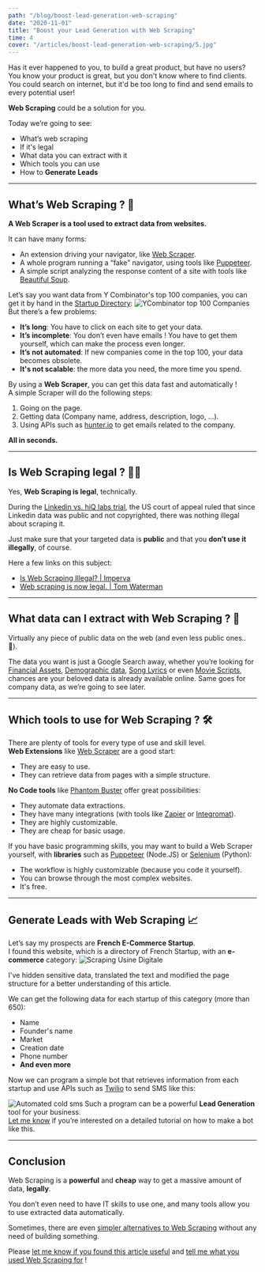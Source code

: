 ```yaml
---
path: "/blog/boost-lead-generation-web-scraping"
date: "2020-11-01"
title: "Boost your Lead Generation with Web Scraping"
time: 4
cover: "/articles/boost-lead-generation-web-scraping/5.jpg"
---
```


Has it ever happened to you, to build a great product, but have no users?  
You know your product is great, but you don't know where to find clients.  
You could search on internet, but it'd be too long to find and send emails to every potential user!  

**Web Scraping** could be a solution for you.

Today we’re going to see:
- What’s web scraping
- If it's legal
- What data you can extract with it
- Which tools you can use
- How to **Generate Leads**

---

## What’s Web Scraping ? 🤔
**A Web Scraper is a tool used to extract data from websites.**  

It can have many forms:
- An extension driving your navigator, like [Web Scraper](https://webscraper.io).
- A whole program running a “fake” navigator, using tools like [Puppeteer](https://pptr.dev).
- A simple script analyzing the response content of a site with tools like [Beautiful Soup](https://www.crummy.com/software/BeautifulSoup/bs4/doc/).

Let’s say you want data from Y Combinator's top 100 companies, you can get it by hand in the [Startup Directory](https://www.ycombinator.com/companies/?top100=true):
![YCombinator top 100 Companies](/articles/boost-lead-generation-web-scraping/2.png)
But there’s a few problems:
- **It’s long**: You have to click on each site to get your data.
- **It’s incomplete**: You don’t even have emails ! You have to get them yourself, which can make the process even longer.
- **It’s not automated**: If new companies come in the top 100, your data becomes obsolete.  
- **It's not scalable**: the more data you need, the more time you spend.

By using a **Web Scraper**, you can get this data fast and automatically !  
A simple Scraper will do the following steps:
1. Going on the page.
2. Getting data (Company name, address, description, logo, ...).
3. Using APIs such as [hunter.io](https://hunter.io/) to get emails related to the company.  

**All in seconds.**

---

## Is Web Scraping legal ? 👩‍⚖️
Yes, **Web Scraping is legal**, technically.  

During the [Linkedin vs. hiQ labs trial](https://parsers.me/us-court-fully-legalized-website-scraping-and-technically-prohibited-it/), the US court of appeal ruled that since Linkedin data was public and not copyrighted, there was nothing illegal about scraping it.

Just make sure that your targeted data is **public** and that you **don’t use it illegally**, of course.  

Here a few links on this subject:  
- [Is Web Scraping Illegal? | Imperva](https://www.imperva.com/blog/is-web-scraping-illegal/)  
- [Web scraping is now legal. | Tom Waterman](https://medium.com/@tjwaterman99/web-scraping-is-now-legal-6bf0e5730a78)

---

## What data can I extract with Web Scraping ? 🎣
Virtually any piece of public data on the web (and even less public ones.. 👀).  

The data you want is just a Google Search away, whether you’re looking for [Financial Assets](https://finance.yahoo.com), [Demographic data](https://directoryw.com/country.php?id=279), [Song Lyrics](https://genius.com/Big-shaq-mans-not-hot-lyrics) or even [Movie Scripts](https://www.imsdb.com), chances are your beloved data is already available online. Same goes for company data, as we’re going to see later.

---

## Which tools to use for Web Scraping ? 🛠
There are plenty of tools for every type of use and skill level.  
**Web Extensions** like [Web Scraper](https://webscraper.io) are a good start:
- They are easy to use.
- They can retrieve data from pages with a simple structure.

**No Code tools** like [Phantom Buster](https://phantombuster.com/) offer great possibilities:
- They automate data extractions.
- They have many integrations (with tools like [Zapier](https://zapier.com/) or [Integromat](https://www.integromat.com/en/)).
- They are highly customizable.
- They are cheap for basic usage.

If you have basic programming skills, you may want to build a Web Scraper yourself, with **libraries** such as [Puppeteer](https://pptr.dev) (Node.JS) or [Selenium](https://selenium-python.readthedocs.io) (Python):
- The workflow is highly customizable (because you code it yourself).
- You can browse through the most complex websites.
- It's free.

---

## Generate Leads with Web Scraping 📈
Let’s say my prospects are **French E-Commerce Startup**.  
I found this website, which is a directory of French Startup, with an **e-commerce** category:
![Scraping Usine Digitale](/articles/boost-lead-generation-web-scraping/3.png)

I've hidden sensitive data, translated the text and modified the page structure for a better understanding of this article.

We can get the following data for each startup of this category (more than 650):
- Name
- Founder's name
- Market
- Creation date
- Phone number
- **And even more**

Now we can program a simple bot that retrieves information from each startup and use APIs such as [Twilio](https://www.twilio.com) to send SMS like this:

![Automated cold sms](/articles/boost-lead-generation-web-scraping/4.png)
Such a program can be a powerful **Lead Generation** tool for your business.  
[Let me know](http://twitter.com/intent/tweet?text=Hey%20@Lucas_Le_Ray%20,%20) if you’re interested on a detailed tutorial on how to make a bot like this.

---

## Conclusion 
Web Scraping is a **powerful** and **cheap** way to get a massive amount of data, **legally**.  


You don’t even need to have IT skills to use one, and many tools allow you to use extracted data automatically.  

Sometimes, there are even [simpler alternatives to Web Scraping](https://towardsdatascience.com/the-alternative-to-web-scraping-8d530ae705ca) without any need of building something.

Please [let me know if you found this article useful](http://twitter.com/intent/tweet?text=Hey%20@Lucas_Le_Ray%20,%20) and [tell me what you used Web Scraping for](http://twitter.com/intent/tweet?text=Hey%20@Lucas_Le_Ray%20,%20) !
